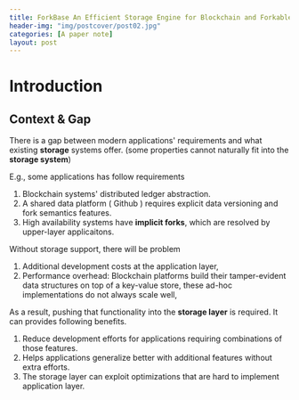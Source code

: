 ```yaml
---
title: ForkBase An Efficient Storage Engine for Blockchain and Forkable Applications
header-img: "img/postcover/post02.jpg"
categories: [A paper note]
layout: post
---
```


# Introduction

## Context & Gap

There is a gap between modern applications' requirements and what existing **storage** systems offer. (some properties cannot naturally fit into the **storage system**)

E.g., some applications has follow requirements

1. Blockchain systems' distributed ledger abstraction.
2. A shared data platform ( Github ) requires explicit data versioning and fork semantics features. 
3. High availability systems have **implicit forks**, which are resolved by upper-layer applicaitons. 

Without storage support, there will be problem

1. Additional development costs at the application layer,
2. Performance overhead: Blockchain platforms build their tamper-evident data structures on top of a key-value store, these ad-hoc implementations do not always scale well,

As a result, pushing that functionality into the **storage layer** is required. It can provides following benefits.

1. Reduce development efforts for applications requiring combinations of those features.
2. Helps applications generalize better with additional features without extra efforts.
3. The storage layer can exploit optimizations that are hard to implement application layer. 

## 





